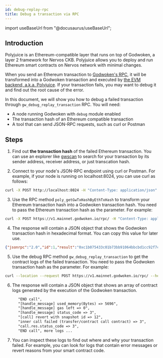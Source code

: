 ```yaml
---
id: debug-replay-rpc 
title: Debug a transaction via RPC
---
```

import useBaseUrl from "@docusaurus/useBaseUrl";

## Introduction

Polyjuice is an Ethereum-compatible layer that runs on top of Godwoken, a layer 2 framework for Nervos CKB. Polyjuice allows you to deploy and run Ethereum smart contracts on Nervos network with minimal changes.

When you send an Ethereum transaction to [Godwoken's RPC](https://docs.godwoken.io/connectionInfo), it will be transformed into a Godwoken transaction and executed by [the EVM backend, a.k.a. Polyjuice](https://github.com/godwokenrises/godwoken/tree/develop/gwos-evm). If your transaction fails, you may want to debug it and find out the root cause of the error.

In this document, we will show you how to debug a failed transaction through `gw_debug_replay_transaction` RPC. You will need:

- A node running Godwoken with `debug` module enabled
- The transaction hash of an Ethereum compatible transaction
- A tool that can send JSON-RPC requests, such as curl or Postman


## Steps

1. Find out **the transaction hash** of the failed Ethereum transaction. You can use an explorer like [gwscan](https://gwscan.com) to search for your transaction by its sender address, receiver address, or just transcation hash.

2. Connect to your node's JSON-RPC endpoint using curl or Postman. For example, if your node is running on localhost:8024, you can use curl as follows:

```bash
curl -X POST http://localhost:8024 -H "Content-Type: application/json" --data '{"jsonrpc":"2.0","method":"<method>","params":["<params>"],"id":1
```

3. Use the RPC method `poly_getGwTxHashByEthTxHash` to transform your Ethereum transaction hash into a Godwoken transaction hash. You need to pass the Ethereum transaction hash as the parameter. For example:

```bash
curl -X POST https://v1.mainnet.godwoken.io/rpc/ -H "Content-Type: application/json" --data '{"jsonrpc":"2.0","method":"poly_getGwTxHashByEthTxHash","params":["0x86a575206f2ee718aa2614dee59f9fd2c5250016465ea6c2c81cb6443750bb19"],"id":1}'
```

4. The response will contain a JSON object that shows the Godwoken transaction hash in hexadecimal format. You can copy this value for later use.
```json
{"jsonrpc":"2.0","id":1,"result":"0xc1b075433c01b73bb91064bbcbd1cc92f7c6c5a57977569de816f6d88ddd64a1"}
```

5. Use the debug RPC method `gw_debug_replay_transaction` to get the contract logs of the failed transaction. You need to pass the Godwoken transaction hash as the parameter. For example:

```bash
curl --location --request POST https://v1.mainnet.godwoken.io/rpc/ --header 'Content-Type: application/json' --data-raw '{"id": 42, "jsonrpc": "2.0", "method": "gw_debug_replay_transaction", "params": ["0xc1b075433c01b73bb91064bbcbd1cc92f7c6c5a57977569de816f6d88ddd64a1"]}' 
```

6. The response will contain a JSON object that shows an array of contract logs generated by the execution of the Godwoken transaction. 
```txt
      "END call",
      "[handle_message] used_memory(Bytes) => 5696",
      "[handle_message] gas left => 0",
      "[handle_message] status_code => 3",
      "[call] revert with snapshot id => 12",
      "inner call failed (transfer/contract call contract) => 3",
      "call.res.status_code => 3",
      "END call", more logs ...
```

7. You can inspect these logs to find out where and why your transaction failed. For example, you can look for logs that contain error messages or revert reasons from your smart contract code.


